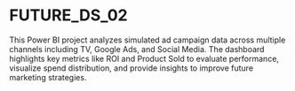 # FUTURE_DS_02
This Power BI project analyzes simulated ad campaign data across multiple channels including TV, Google Ads, and Social Media. The dashboard highlights key metrics like ROI and Product Sold to evaluate performance, visualize spend distribution, and provide insights to improve future marketing strategies.
